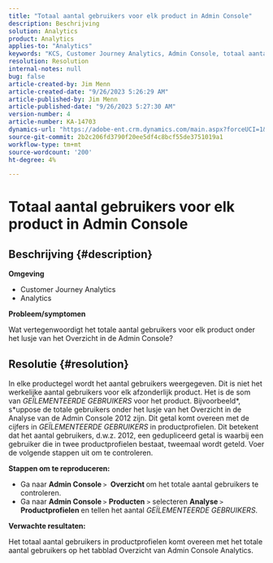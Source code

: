 ```yaml
---
title: "Totaal aantal gebruikers voor elk product in Admin Console"
description: Beschrijving
solution: Analytics
product: Analytics
applies-to: "Analytics"
keywords: "KCS, Customer Journey Analytics, Admin Console, totaal aantal gebruikers, product, Adobe Analytics"
resolution: Resolution
internal-notes: null
bug: false
article-created-by: Jim Menn
article-created-date: "9/26/2023 5:26:29 AM"
article-published-by: Jim Menn
article-published-date: "9/26/2023 5:27:30 AM"
version-number: 4
article-number: KA-14703
dynamics-url: "https://adobe-ent.crm.dynamics.com/main.aspx?forceUCI=1&pagetype=entityrecord&etn=knowledgearticle&id=e8578c3b-2d5c-ee11-be6f-6045bd006268"
source-git-commit: 2b2c206fd3790f20ee5df4c8bcf55de3751019a1
workflow-type: tm+mt
source-wordcount: '200'
ht-degree: 4%

---
```


# Totaal aantal gebruikers voor elk product in Admin Console

## Beschrijving {#description}


<b>Omgeving</b>

- Customer Journey Analytics
- Analytics




<b>Probleem/symptomen</b>

Wat vertegenwoordigt het totale aantal gebruikers voor elk product onder het lusje van het Overzicht in de Admin Console?




## Resolutie {#resolution}


In elke productegel wordt het aantal gebruikers weergegeven. Dit is niet het werkelijke aantal gebruikers voor elk afzonderlijk product. Het is de som van *GEÏLEMENTEERDE GEBRUIKERS* voor het product. Bijvoorbeeld*, s*uppose de totale gebruikers onder het lusje van het Overzicht in de Analyse van de Admin Console 2012 zijn. Dit getal komt overeen met de cijfers in *GEÏLEMENTEERDE GEBRUIKERS* in productprofielen. Dit betekent dat het aantal gebruikers, d.w.z. 2012, een gedupliceerd getal is waarbij een gebruiker die in twee productprofielen bestaat, tweemaal wordt geteld. Voer de volgende stappen uit om te controleren.

<b>Stappen om te reproduceren:</b>

- Ga naar <b>Admin Console </b>`>` <b> Overzicht </b>om het totale aantal gebruikers te controleren.
- Ga naar <b>Admin Console </b>`>`  <b>Producten</b> `>`  selecteren <b>Analyse </b>`>`  <b>Productprofielen </b>en tellen het aantal *GEÏLEMENTEERDE GEBRUIKERS*.




<b>Verwachte resultaten:</b>

Het totaal aantal gebruikers in productprofielen komt overeen met het totale aantal gebruikers op het tabblad Overzicht van Admin Console Analytics.
